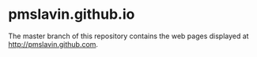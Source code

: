 pmslavin.github.io
==================

The master branch of this repository contains the web pages displayed at http://pmslavin.github.com.
